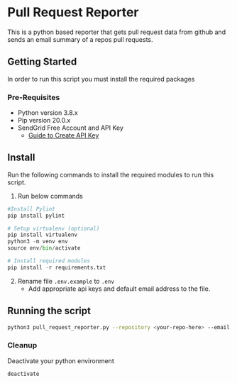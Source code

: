 # Pull Request Reporter

This is a python based reporter that gets pull request data from  github and sends an email summary of a repos pull requests.

## Getting Started

In order to run this script you must install the required packages

### Pre-Requisites

* Python version 3.8.x
* Pip version 20.0.x
* SendGrid Free Account and API Key
  * [Guide to Create API Key](https://docs.sendgrid.com/for-developers/sending-email/quickstart-python)

## Install

Run the following commands to install the required modules to run this script.

1. Run below commands
  ```python
  #Install Pylint
  pip install pylint

  # Setup virtualenv (optional)
  pip install virtualenv
  python3 -m venv env
  source env/bin/activate

  # Install required modules
  pip install -r requirements.txt
  ```
2. Rename file `.env.example` to `.env`
    * Add appropriate api keys and default email address to the file.

## Running the script

```bash
python3 pull_request_reporter.py --repository <your-repo-here> --email <your-email-address> --daysago 7
```
### Cleanup

Deactivate your python environment

```bash
deactivate
```

